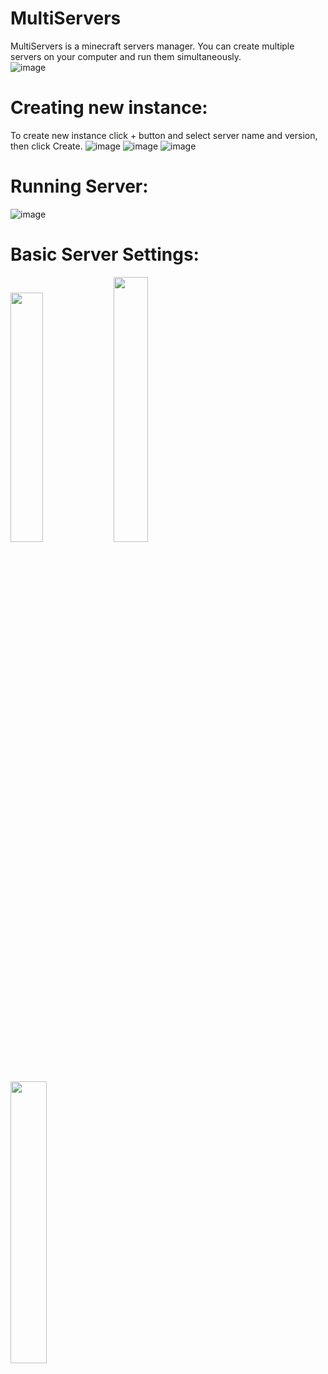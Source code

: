 # MultiServers
MultiServers is a minecraft servers manager. You can create multiple servers on your computer and run them simultaneously. <br/>
![image](https://user-images.githubusercontent.com/50674232/167146707-fdbd7966-bb2a-4b7f-9566-5527e3d0d51c.png)

# Creating new instance:
To create new instance click + button and select server name and version, then click Create.
![image](https://user-images.githubusercontent.com/50674232/167270045-d1f3e3a5-8aa2-411f-b672-37f98f9c5ad8.png)
![image](https://user-images.githubusercontent.com/50674232/167147080-e0d693e3-8f63-4c30-81ec-8199fad13c32.png)
![image](https://user-images.githubusercontent.com/50674232/167147106-0ce57c7b-f94c-4b64-a808-6f5de1d33aeb.png)



# Running Server:
![image](https://user-images.githubusercontent.com/50674232/167147235-47f55b90-c56a-455d-b244-da0c181981bd.png)


# Basic Server Settings:
<img src="https://user-images.githubusercontent.com/50674232/167270016-c6cabf63-4550-4727-9d71-506e16950940.png" width="32%"/> <img src="https://user-images.githubusercontent.com/50674232/167269995-91e7ea19-9fe4-424a-a50a-06688549189b.png" width="33%"/> <img src="https://user-images.githubusercontent.com/50674232/167269980-173174de-8ad9-47cb-a9a2-c96b7f7bb37a.png" width="34%"/>








